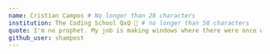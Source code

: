 ```yaml
---
name: Cristian Campos # No longer than 28 characters
institution: The Coding School QxQ 🚩 # no longer than 58 characters
quote: I'm no prophet. My job is making windows where there were once walls. # no longer than 100 characters, avoid using quotes(") to guarantee the format remains the same.
github_user: shampost
---
```

